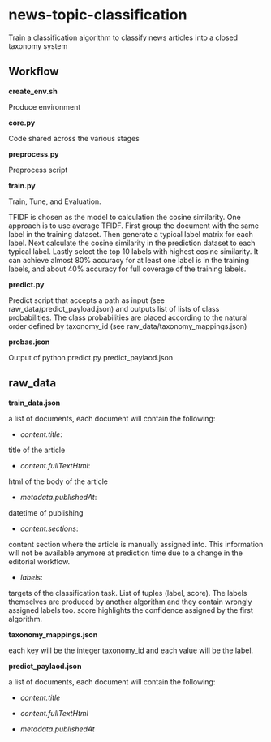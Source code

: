 # news-topic-classification

Train a classification algorithm to classify news articles into a closed taxonomy system

## Workflow

**create_env.sh**

Produce environment 

**core.py**

Code shared across the various stages

**preprocess.py**

Preprocess script 

**train.py**

Train, Tune, and Evaluation.

TFIDF is chosen as the model to calculation the cosine similarity. 
One approach is to use average TFIDF. First group the document with the same label in the training dataset. Then generate a typical label matrix for each label. Next calculate the cosine similarity in the prediction dataset to each typical label. Lastly select the top 10 labels with highest cosine similarity. It can achieve almost 80% accuracy for at least one label is in the training labels, and about 40% accuracy for full coverage of the training labels. 


**predict.py**

Predict script that accepts a path as input (see raw_data/predict_payload.json) and outputs list of lists of class probabilities. The class probabilities are placed according to the natural order defined by taxonomy_id (see raw_data/taxonomy_mappings.json)

**probas.json**

Output of python predict.py predict_paylaod.json


## raw_data

**train_data.json**

a list of documents, each document will contain the following:

- *content.title*: 

title of the article

- *content.fullTextHtml*: 

html of the body of the article

- *metadata.publishedAt*: 

datetime of publishing

- *content.sections*: 

content section where the article is manually assigned into. This information will not be available anymore at prediction time due to a change in the editorial workflow.

- *labels*: 

targets of the classification task. List of tuples (label, score). The labels themselves are produced by another algorithm and they contain wrongly assigned labels too. score highlights the confidence assigned by the first algorithm.

**taxonomy_mappings.json**

each key will be the integer taxonomy_id and each value will be the label.

**predict_paylaod.json**

a list of documents, each document will contain the following:

- *content.title*

- *content.fullTextHtml*

- *metadata.publishedAt*

